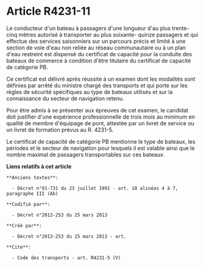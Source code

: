 # Article R4231-11

Le conducteur d'un bateau à passagers d'une longueur d'au plus trente-cinq mètres autorisé à transporter au plus soixante-
quinze passagers et qui effectue des services saisonniers sur un parcours précis et limité à une section de voie d'eau non
reliée au réseau communautaire ou à un plan d'eau restreint est dispensé du certificat de capacité pour la conduite des
bateaux de commerce à condition d'être titulaire du certificat de capacité de catégorie PB. 

Ce certificat est délivré après réussite à un examen dont les modalités sont définies par arrêté du ministre chargé des
transports et qui porte sur les règles de sécurité spécifiques au type de bateaux utilisés et sur la connaissance du secteur
de navigation retenu. 

Pour être admis à se présenter aux épreuves de cet examen, le candidat doit justifier d'une expérience professionnelle de
trois mois au minimum en qualité de membre d'équipage de pont, attestée par un livret de service ou un livret de formation
prévus au R. 4231-5. 

Le certificat de capacité de catégorie PB mentionne le type de bateaux, les périodes et le secteur de navigation pour
lesquels il est valable ainsi que le nombre maximal de passagers transportables sur ces bateaux.

**Liens relatifs à cet article**

	**Anciens textes**:

	  - Décret n°91-731 du 23 juillet 1991 - art. 10 alinéas 4 à 7, paragraphe III (Ab)

	**Codifié par**:

	  - Décret n°2013-253 du 25 mars 2013

	**Créé par**:

	  - Décret n°2013-253 du 25 mars 2013 - art.

	**Cite**:

	  - Code des transports - art. R4231-5 (V)
